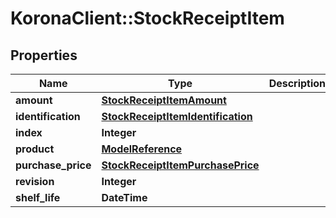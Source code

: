 # KoronaClient::StockReceiptItem

## Properties
Name | Type | Description | Notes
------------ | ------------- | ------------- | -------------
**amount** | [**StockReceiptItemAmount**](StockReceiptItemAmount.md) |  | [optional] 
**identification** | [**StockReceiptItemIdentification**](StockReceiptItemIdentification.md) |  | [optional] 
**index** | **Integer** |  | [optional] 
**product** | [**ModelReference**](ModelReference.md) |  | [optional] 
**purchase_price** | [**StockReceiptItemPurchasePrice**](StockReceiptItemPurchasePrice.md) |  | [optional] 
**revision** | **Integer** |  | [optional] 
**shelf_life** | **DateTime** |  | [optional] 


